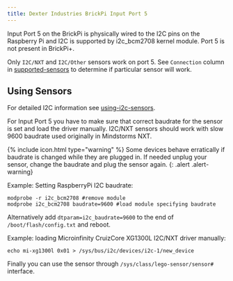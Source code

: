 ```yaml
---
title: Dexter Industries BrickPi Input Port 5
---
```


Input Port 5 on the BrickPi is physically wired to the I2C pins on the Raspberry Pi 
and I2C is supported by i2c_bcm2708 kernel module. Port 5 is not present in BrickPi+. 

Only `I2C/NXT` and `I2C/Other` sensors work on port 5. See `Connection` column 
in [supported-sensors] to determine if particular sensor will work.

## Using Sensors 

For detailed I2C information see [using-i2c-sensors]. 

For Input Port 5 you have to make sure that correct baudrate for the sensor is set 
and load the driver manually. I2C/NXT sensors should work with slow 9600 baudrate 
used originally in Mindstorms NXT.

{% include icon.html type="warning" %}
Some devices behave erratically if baudrate is changed while they are plugged in. 
If needed unplug your sensor, change the baudrate and plug the sensor again.
{: .alert .alert-warning}

Example: Setting RaspberryPi I2C baudrate:

    modprobe -r i2c_bcm2708 #remove module
    modprobe i2c_bcm2708 baudrate=9600 #load module specifying baudrate


Alternatively add `dtparam=i2c_baudrate=9600` to the end of `/boot/flash/config.txt` and reboot.

Example: loading Microinfinity CruizCore XG1300L I2C/NXT driver manually:

    echo mi-xg1300l 0x01 > /sys/bus/i2c/devices/i2c-1/new_device 

Finally you can use the sensor through `/sys/class/lego-sensor/sensor#` interface.
	
[using-i2c-sensors]: /docs/sensors/using-i2c-sensors
[supported-sensors]: /docs/sensors#supported-sensors
